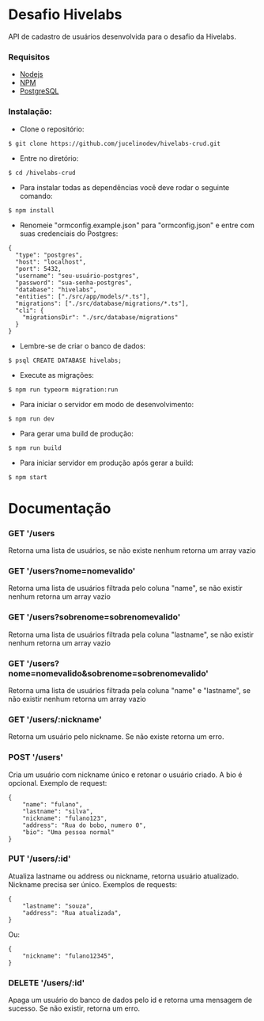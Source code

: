 # Desafio Hivelabs

API de cadastro de usuários desenvolvida para o desafio da Hivelabs.

### Requisitos

- [Nodejs](https://nodejs.org/)
- [NPM](https://www.npmjs.com/)
- [PostgreSQL](https://www.postgresql.org/)

### Instalação:

- Clone o repositório:

```
$ git clone https://github.com/jucelinodev/hivelabs-crud.git
```

- Entre no diretório:

```
$ cd /hivelabs-crud
```

- Para instalar todas as dependências você deve rodar o seguinte comando:

```
$ npm install
```

- Renomeie "ormconfig.example.json" para "ormconfig.json" e entre com suas credenciais do Postgres:

```
{
  "type": "postgres",
  "host": "localhost",
  "port": 5432,
  "username": "seu-usuário-postgres",
  "password": "sua-senha-postgres",
  "database": "hivelabs",
  "entities": ["./src/app/models/*.ts"],
  "migrations": ["./src/database/migrations/*.ts"],
  "cli": {
    "migrationsDir": "./src/database/migrations"
  }
}
```

- Lembre-se de criar o banco de dados:

```
$ psql CREATE DATABASE hivelabs;
```

- Execute as migrações:

```
$ npm run typeorm migration:run
```

- Para iniciar o servidor em modo de desenvolvimento:

```
$ npm run dev
```

- Para gerar uma build de produção:

```
$ npm run build
```

- Para iniciar servidor em produção após gerar a build:

```
$ npm start
```

# Documentação

### GET '/users

Retorna uma lista de usuários, se não existe nenhum retorna um array vazio

### GET '/users?nome=nomevalido'

Retorna uma lista de usuários filtrada pelo coluna "name", se não existir nenhum retorna um array vazio

### GET '/users?sobrenome=sobrenomevalido'

Retorna uma lista de usuários filtrada pela coluna "lastname", se não existir nenhum retorna um array vazio

### GET '/users?nome=nomevalido&sobrenome=sobrenomevalido'

Retorna uma lista de usuários filtrada pela coluna "name" e "lastname", se não existir nenhum retorna um array vazio

### GET '/users/:nickname'

Retorna um usuário pelo nickname. Se não existe retorna um erro.

### POST '/users'

Cria um usuário com nickname único e retonar o usuário criado. A bio é opcional. Exemplo de request:

```
{
	"name": "fulano",
	"lastname": "silva",
	"nickname": "fulano123",
	"address": "Rua do bobo, numero 0",
	"bio": "Uma pessoa normal"
}
```

### PUT '/users/:id'

Atualiza lastname ou address ou nickname, retorna usuário atualizado. Nickname precisa ser único. Exemplos de requests:

```
{
	"lastname": "souza",
	"address": "Rua atualizada",
}
```

Ou:

```
{
	"nickname": "fulano12345",
}
```

### DELETE '/users/:id'

Apaga um usuário do banco de dados pelo id e retorna uma mensagem de sucesso. Se não existir, retorna um erro.
